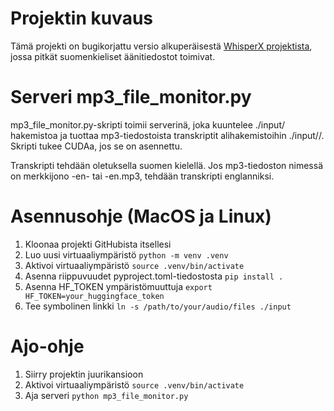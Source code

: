 # Projektin kuvaus

Tämä projekti on bugikorjattu versio alkuperäisestä [WhisperX projektista](https://github.com/m-bain/whisperX), jossa pitkät suomenkieliset äänitiedostot toimivat.

# Serveri mp3_file_monitor.py

mp3_file_monitor.py-skripti toimii serverinä, joka kuuntelee ./input/ hakemistoa ja tuottaa mp3-tiedostoista transkriptit alihakemistoihin ./input/<mp3-nimi>/. Skripti tukee CUDAa, jos se on asennettu.

Transkripti tehdään oletuksella suomen kielellä. Jos mp3-tiedoston nimessä on merkkijono -en- tai -en.mp3, tehdään transkripti englanniksi.

# Asennusohje (MacOS ja Linux)

1. Kloonaa projekti GitHubista itsellesi
2. Luo uusi virtuaaliympäristö `python -m venv .venv`
3. Aktivoi virtuaaliympäristö `source .venv/bin/activate`
4. Asenna riippuvuudet pyproject.toml-tiedostosta `pip install .`
5. Asenna HF_TOKEN ympäristömuuttuja `export HF_TOKEN=your_huggingface_token`
6. Tee symbolinen linkki `ln -s /path/to/your/audio/files ./input`

# Ajo-ohje

1. Siirry projektin juurikansioon
2. Aktivoi virtuaaliympäristö `source .venv/bin/activate`
3. Aja serveri `python mp3_file_monitor.py`
